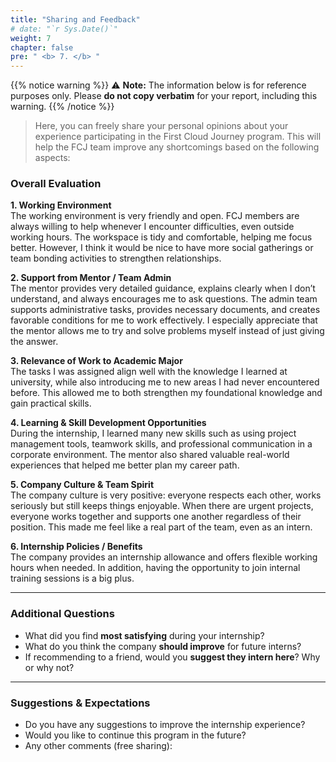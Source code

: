 ```yaml
---
title: "Sharing and Feedback"
# date: "`r Sys.Date()`"
weight: 7
chapter: false
pre: " <b> 7. </b> "
---
```


{{% notice warning %}}
⚠️ **Note:** The information below is for reference purposes only. Please **do not copy verbatim** for your report, including this warning.
{{% /notice %}}

> Here, you can freely share your personal opinions about your experience participating in the First Cloud Journey program. This will help the FCJ team improve any shortcomings based on the following aspects:

### Overall Evaluation

**1. Working Environment**  
The working environment is very friendly and open. FCJ members are always willing to help whenever I encounter difficulties, even outside working hours. The workspace is tidy and comfortable, helping me focus better. However, I think it would be nice to have more social gatherings or team bonding activities to strengthen relationships.

**2. Support from Mentor / Team Admin**  
The mentor provides very detailed guidance, explains clearly when I don’t understand, and always encourages me to ask questions. The admin team supports administrative tasks, provides necessary documents, and creates favorable conditions for me to work effectively. I especially appreciate that the mentor allows me to try and solve problems myself instead of just giving the answer.

**3. Relevance of Work to Academic Major**  
The tasks I was assigned align well with the knowledge I learned at university, while also introducing me to new areas I had never encountered before. This allowed me to both strengthen my foundational knowledge and gain practical skills.

**4. Learning & Skill Development Opportunities**  
During the internship, I learned many new skills such as using project management tools, teamwork skills, and professional communication in a corporate environment. The mentor also shared valuable real-world experiences that helped me better plan my career path.

**5. Company Culture & Team Spirit**  
The company culture is very positive: everyone respects each other, works seriously but still keeps things enjoyable. When there are urgent projects, everyone works together and supports one another regardless of their position. This made me feel like a real part of the team, even as an intern.

**6. Internship Policies / Benefits**  
The company provides an internship allowance and offers flexible working hours when needed. In addition, having the opportunity to join internal training sessions is a big plus.

---

### Additional Questions
- What did you find **most satisfying** during your internship?  
- What do you think the company **should improve** for future interns?  
- If recommending to a friend, would you **suggest they intern here**? Why or why not?  

---

### Suggestions & Expectations
- Do you have any suggestions to improve the internship experience?  
- Would you like to continue this program in the future?  
- Any other comments (free sharing):
